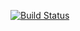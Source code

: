 [![Build Status](https://travis-ci.com/cacodev/cacodev.github.io.svg?branch=dev)](https://travis-ci.com/cacodev/cacodev.github.io)